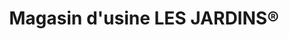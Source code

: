 ---
title: "Magasin d'usine LES JARDINS®"
url: /aix-en-provence/magasin-dusine-les-jardins-r/
shop: meubles
---